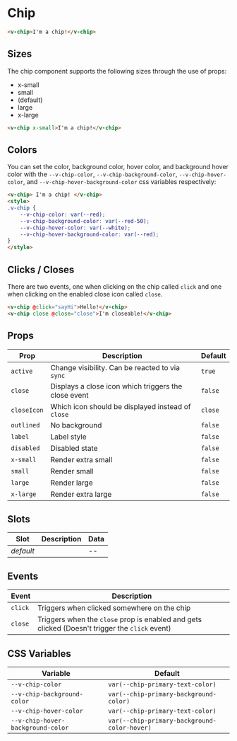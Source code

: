 # Chip

```html
<v-chip>I'm a chip!</v-chip>
```

## Sizes

The chip component supports the following sizes through the use of props:

* x-small
* small
* (default)
* large
* x-large

```html
<v-chip x-small>I'm a chip!</v-chip>
```

## Colors

You can set the color, background color, hover color, and background hover color with the `--v-chip-color`, `--v-chip-background-color`, `--v-chip-hover-color`, and `--v-chip-hover-background-color` css variables respectively:

```html
<v-chip> I'm a chip! </v-chip>
<style>
.v-chip {
	--v-chip-color: var(--red);
	--v-chip-background-color: var(--red-50);
	--v-chip-hover-color: var(--white);
	--v-chip-hover-background-color: var(--red);
}
</style>
```

## Clicks / Closes

There are two events, one when clicking on the chip called `click` and one when clicking on the enabled close icon called `close`.

```html
<v-chip @click="sayHi">Hello!</v-chip>
<v-chip close @close="close">I'm closeable!</v-chip>
```

## Props
| Prop        | Description                                          | Default |
|-------------|------------------------------------------------------|---------|
| `active`    | Change visibility. Can be reacted to via `sync`      | `true`  |
| `close`     | Displays a close icon which triggers the close event | `false` |
| `closeIcon` | Which icon should be displayed instead of `close   ` | `close` |
| `outlined`  | No background                                        | `false` |
| `label`     | Label style                                          | `false` |
| `disabled`  | Disabled state                                       | `false` |
| `x-small`   | Render extra small                                   | `false` |
| `small`     | Render small                                         | `false` |
| `large`     | Render large                                         | `false` |
| `x-large`   | Render extra large                                   | `false` |

## Slots
| Slot      | Description | Data |
|-----------|-------------|------|
| _default_ |             | --   |

## Events
| Event   | Description                                                                                    |
|---------|------------------------------------------------------------------------------------------------|
| `click` | Triggers when clicked somewhere on the chip                                                    |
| `close` | Triggers when the `close` prop is enabled and gets clicked (Doesn't trigger the `click` event) |

## CSS Variables
| Variable                          | Default                                      |
|-----------------------------------|----------------------------------------------|
| `--v-chip-color`                  | `var(--chip-primary-text-color)`             |
| `--v-chip-background-color`       | `var(--chip-primary-background-color)`       |
| `--v-chip-hover-color`            | `var(--chip-primary-text-color)`             |
| `--v-chip-hover-background-color` | `var(--chip-primary-background-color-hover)` |
